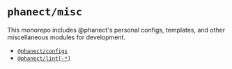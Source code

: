 # `phanect/misc`

This monorepo includes @phanect's personal configs, templates, and other miscellaneous modules for development.

- [`@phanect/configs`](./workspaces/configs)
- [`@phanect/lint[-*]`](./workspaces/lint)

